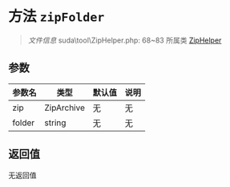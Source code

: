 # 方法 `zipFolder`

> *文件信息* suda\tool\ZipHelper.php: 68~83
> 所属类 [ZipHelper](../ZipHelper.md)




## 参数


| 参数名 | 类型 | 默认值 | 说明 |
|--------|-----|-------|-------|
| zip |  ZipArchive | 无 | 无 |
| folder |  string | 无 | 无 |



## 返回值

无返回值
